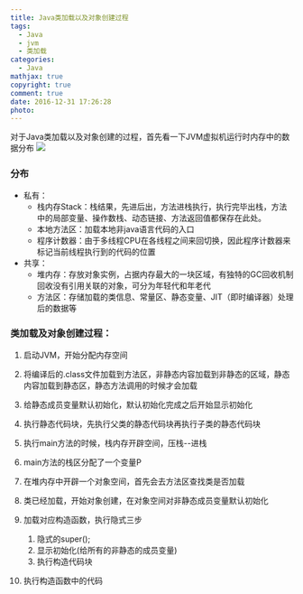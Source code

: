 ```yaml
---
title: Java类加载以及对象创建过程
tags:
  - Java
  - jvm
  - 类加载
categories:
  - Java
mathjax: true
copyright: true
comment: true
date: 2016-12-31 17:26:28
photo:
---
```


对于Java类加载以及对象创建的过程，首先看一下JVM虚拟机运行时内存中的数据分布 ![](http://ww4.sinaimg.cn/large/8bf96619gy1fkwyisb3klj219f0tbdir.jpg) 
<!-- more -->
### 分布
- 私有： 
    - 栈内存Stack：栈结果，先进后出，方法进栈执行，执行完毕出栈，方法中的局部变量、操作数栈、动态链接、方法返回值都保存在此处。 
    - 本地方法区：加载本地非java语言代码的入口 
    - 程序计数器：由于多线程CPU在各线程之间来回切换，因此程序计数器来标记当前线程执行到的代码的位置 
- 共享：
    - 堆内存：存放对象实例，占据内存最大的一块区域，有独特的GC回收机制回收没有引用关联的对象，可分为年轻代和年老代 
    - 方法区：存储加载的类信息、常量区、静态变量、JIT（即时编译器）处理后的数据等 

### 类加载及对象创建过程：

1. 启动JVM，开始分配内存空间
2. 将编译后的.class文件加载到方法区，非静态内容加载到非静态的区域，静态内容加载到静态区，静态方法调用的时候才会加载
3. 给静态成员变量默认初始化，默认初始化完成之后开始显示初始化
4. 执行静态代码块，先执行父类的静态代码块再执行子类的静态代码块
5. 执行main方法的时候，栈内存开辟空间，压栈--进栈
6. main方法的栈区分配了一个变量P
7. 在堆内存中开辟一个对象空间，首先会去方法区查找类是否加载
8. 类已经加载，开始对象创建，在对象空间对非静态成员变量默认初始化
9. 加载对应构造函数，执行隐式三步 
   1. 隐式的super(); 
   2. 显示初始化(给所有的非静态的成员变量)
   3. 执行构造代码块

10. 执行构造函数中的代码